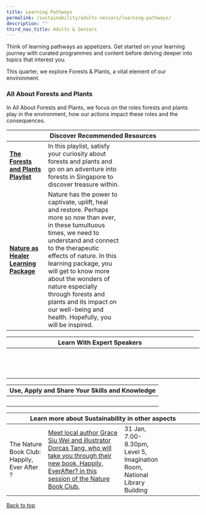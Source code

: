 ```yaml
---
title: Learning Pathways
permalink: /sustainability/adults-seniors/learning-pathways/
description: ""
third_nav_title: Adults & Seniors
---
```

Think of learning pathways as appetizers. Get started on your learning journey with curated programmes and content before delving deeper into topics that interest you.

This quarter, we explore Forests &amp; Plants, a vital element of our environment.
 
<h3 class="margin--bottom--lg" id="All About Forests and Plants"><b>All About Forests and Plants</b></h3>
In All About Forests and Plants, we focus on the roles forests and plants play in the environment, how our actions impact these roles and the consequences. 

<div class="horizontal-scroll margin--bottom--lg">
  <table class="generic-table">
    <thead>
      <tr>
        <th colspan="4" class="is-uppercase has-weight-normal">Discover Recommended Resources</th>
      </tr>
    </thead>
    <tbody>
      <tr>
        <td style="width: 20%;"><a target="_blank" href="/sustainability/adults-seniors/content"><b>The Forests and Plants Playlist</b></a></td>
        <td style="width: 40%;">In this playlist, satisfy your curiosity about forests and plants and go on an adventure into forests in Singapore to discover  treasure within. </td>
        <td style="width: 20%;"> </td>
        <td style="width: 20%;"> </td>
      </tr>
      <tr>
				<td><a href="/sustainability/adults-seniors/content"><b>Nature as Healer Learning Package</b></a></td>
        <td>Nature has the power to captivate, uplift, heal and restore. Perhaps more so now than ever, in these tumultuous times, we need to understand and connect to the therapeutic effects of nature. In this learning package, you will get to know more about the wonders of nature especially through forests and plants and its impact on our well-being and health. Hopefully, you will be inspired.</td>
        <td></td>
        <td></td>
</tr>
</tbody>
</table>
</div>

<div class="horizontal-scroll margin--bottom--lg">
	<div class="horizontal-scroll margin--bottom--lg">
  </div><table class="generic-table">
    <thead>
      <tr>
        <th colspan="4" class="is-uppercase has-weight-normal">Learn With Expert Speakers</th>
      </tr>
    </thead>
    <tbody>
      <tr>
        <td style="width: 20%;"><b>  </b></td>
        <td style="width: 40%;">  

<br><br></td>
        <td style="width: 20%;"> <br></td>
        <td style="width: 20%;"> </td>
				<td></td>
     </tr>
</tbody>
</table>
</div>
				 
        
<div class="horizontal-scroll margin--bottom--lg">
	<div class="horizontal-scroll margin--bottom--lg">
  </div><table class="generic-table">
    <thead>
      <tr>
        <th colspan="4" class="is-uppercase has-weight-normal">Use, Apply and Share Your Skills and Knowledge </th>
			</tr>
    </thead>
    <tbody>
      <tr> 
				<td style="width: 20%;"> <b></b></td>
        <td style="width: 40%;">   </td>
        <td style="width: 20%;"><br></td>
        <td style="width: 20%;"></td>		
			</tr>
</tbody>
</table>
</div>

<div class="horizontal-scroll margin--bottom--lg">
  <table class="generic-table">
    <thead>
      <tr>
        <th colspan="4" class="is-uppercase has-weight-normal">Learn more about Sustainability in other aspects</th>
     </tr>
    </thead>
    <tbody>
      <tr>
				<td style="width: 20%;">The Nature Book Club: Happily, Ever After ? </td><td><a target="_blank>
        <td style=" href="https://www.eventbrite.sg/e/502435015657&quot;">Meet local author Grace Siu Wei and illustrator Dorcas Tang, who will take you through their new book, Happily, EverAfter? in this session of the Nature Book Club. <br></a></td>
					<td style="width: 20%;">31 Jan, 7.00-8.30pm, Level 5, Imagination Room, National Library Building</td> 
        <td style="width: 20%;"></td>
      </tr>
   </tbody>
  </table>
</div>

<p class="has-text-right margin--top--xl"><a href="#main-content">Back to top</a></p>